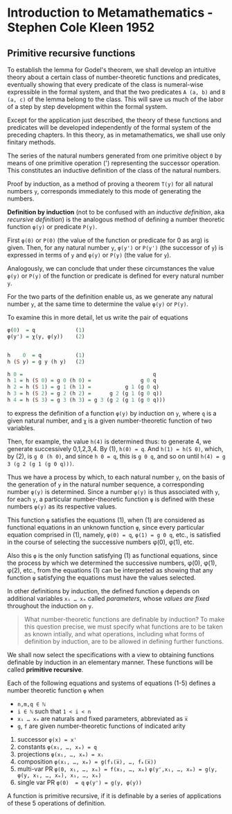 # Introduction to Metamathematics - Stephen Cole Kleen 1952

## Primitive recursive functions

To establish the lemma for Godel's theorem, we shall develop an intuitive theory about a certain class of number-theoretic functions and predicates, eventually showing that every predicate of the class is numeral-wise expressible in the formal system, and that the two predicates `A (a, b)` and `B (a, c)` of the lemma belong to the class. This will save us much of the labor of a step by step development within the formal system.

Except for the application just described, the theory of these functions and predicates will be developed independently of the formal system of the preceding chapters. In this theory, as in metamathematics, we shall use only finitary methods.

The series of the natural numbers generated from one primitive object `0` by means of one primitive operation (') representing the successor operation. This constitutes an inductive definition of the class of the natural numbers.

Proof by induction, as a method of proving a theorem `T(y)` for all natural numbers `y`, corresponds immediately to this mode of generating the numbers.

**Definition by induction** (not to be confused with an *inductive definition*, aka *recursive definition*) is the analogous method of defining a number theoretic function `φ(y)` or predicate `P(y)`.

First `φ(0)` or `P(0)` (the value of the function or predicate for 0 as arg) is given. Then, for any natural number `y`, `φ(y')` or `P(y')` (the successor of `y`) is expressed in terms of `y` and `φ(y)` or `P(y)` (the value for `y`).

Analogously, we can conclude that under these circumstances the value `φ(y)` or `P(y)` of the function or predicate is defined for every natural number `y`. 

For the two parts of the definition enable us, as we generate any natural number `y`, at the same time to determine the value `φ(y)` or `P(y)`.

To examine this in more detail, let us write the pair of equations

```hs
φ(0)  = q             (1)
φ(y') = χ(y, φ(y))    (2)


h    0  = q           (1)
h (S y) = g y (h y)   (2)

h 0 =                                          q
h 1 = h (S 0) = g 0 (h 0) =                g 0 q
h 2 = h (S 1) = g 1 (h 1) =           g 1 (g 0 q)
h 3 = h (S 2) = g 2 (h 2) =      g 2 (g 1 (g 0 q))
h 4 = h (S 3) = g 3 (h 3) = g 3 (g 2 (g 1 (g 0 q)))
```

to express the definition of a function `φ(y)` by induction on `y`, where `q` is a given natural number, and `χ` is a given number-theoretic function of two variables.

Then, for example, the value `h(4)` is determined thus: to generate 4, we generate successively 0,1,2,3,4. By (1), `h(0) = q`. And `h(1) = h(S 0)`, which, by (2), is `g 0 (h 0)`, and since `h 0 = q`, this is `g 0 q`, and so on until `h(4) = g 3 (g 2 (g 1 (g 0 q)))`.

Thus we have a process by which, to each natural number `y`, on the basis of the generation of `y` in the natural number sequence, a corresponding number `φ(y)` is determined. Since a number `φ(y)` is thus associated with `y`, for each `y`, a particular number-theoretic function `φ` is defined with these numbers `φ(y)` as its respective values.

This function `φ` satisfies the equations (1), when (1) are considered as functional equations in an unknown function `φ`, since every particular equation comprised in (1), namely, `φ(0) = q`, `φ(1) = g 0 q`, etc., is satisfied in the course of selecting the successive numbers φ(0), φ(1), etc.

Also this `φ` is the only function satisfying (1) as functional equations, since the process by which we determined the successive numbers, φ(0), φ(1), φ(2), etc., from the equations (1) can be interpreted as showing that any function `φ` satisfying the equations must have the values selected.

In other definitions by induction, the defined function `φ` depends on additional variables `x₁ … xₘ` called *parameters*, whose *values are fixed* throughout the induction on `y`.


>What number-theoretic functions are definable by induction?
To make this question precise, we must specify what functions are to be taken as known intially, and what operations, including what forms of definition by induction, are to be allowed in defining further functions.

We shall now select the specifications with a view to obtaining functions definable by induction in an elementary manner. These functions will be called **primitive recursive**.

Each of the following equations and systems of equations (1-5) defines a number theoretic function `φ` when
- `n,m,q ∈ ℕ`
- `i ∈ ℕ` such that `1 < i < n`
- `x₁ … xₘ` are naturals and fixed parameters, abbreviated as `x̅`
- `g`, `f` are given number-theoretic functions of indicated arity

1. successor      `φ(x) = x'`
2. constants      `φ(x₁, …, xₘ) = q`
3. projections    `φ(x₁, …, xₘ) = xᵢ`
4. composition    `φ(x₁, …, xₘ) = g(f₁(x̅), …, fₖ(x̅))`
5. multi-var PR   `φ(0, x₁, …, xₘ) = f(x₁, …, xₘ)`
                  `φ(y',x₁, …, xₘ) = g(y, φ(y, x₁, …, xₘ), x₁, …, xₘ)`
5. single var PR  `φ(0)  = q`
                  `φ(y') = g(y, φ(y))`


A function is primitive recursive, if it is definable by a series of applications of these 5 operations of definition.
